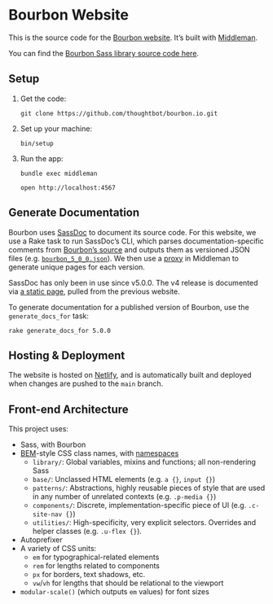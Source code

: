 # Bourbon Website

This is the source code for the [Bourbon website]. It’s built with [Middleman].

You can find the [Bourbon Sass library source code here][library repo].

[Bourbon website]: https://www.bourbon.io/
[Middleman]: https://middlemanapp.com/
[library repo]: https://github.com/thoughtbot/bourbon

## Setup

1. Get the code:

    ```
    git clone https://github.com/thoughtbot/bourbon.io.git
    ```

1. Set up your machine:

    ```
    bin/setup
    ```

1. Run the app:

    ```
    bundle exec middleman
    ```

    ```
    open http://localhost:4567
    ```

## Generate Documentation

Bourbon uses [SassDoc] to document its source code. For this website, we use
a Rake task to run SassDoc’s CLI, which parses documentation-specific comments
from [Bourbon’s source] and outputs them as versioned JSON files
(e.g. [`bourbon_5_0_0.json`]). We then use a [proxy] in Middleman to generate
unique pages for each version.

SassDoc has only been in use since v5.0.0. The v4 release is documented
via [a static page][v4], pulled from the previous website.

To generate documentation for a published version of Bourbon,
use the `generate_docs_for` task:

```
rake generate_docs_for 5.0.0
```

[SassDoc]: http://sassdoc.com/
[Bourbon’s source]: https://github.com/thoughtbot/bourbon/
[`bourbon_5_0_0.json`]: data/bourbon_5_0_0.json
[proxy]: https://middlemanapp.com/advanced/dynamic_pages/
[v4]: source/docs/4/index.html.erb

## Hosting & Deployment

The website is hosted on [Netlify], and is automatically built and deployed when
changes are pushed to the `main` branch.

[Netlify]: https://www.netlify.com/

## Front-end Architecture

This project uses:

- Sass, with Bourbon
- [BEM]-style CSS class names, with [namespaces]
  - `library/`: Global variables, mixins and functions; all non-rendering Sass
  - `base/`: Unclassed HTML elements (e.g. `a {}`, `input {}`)
  - `patterns/`: Abstractions, highly reusable pieces of style that are used in
    any number of unrelated contexts (e.g. `.p-media {}`)
  - `components/`: Discrete, implementation-specific piece of UI
    (e.g. `.c-site-nav {}`)
  - `utilities/`: High-specificity, very explicit selectors. Overrides and
    helper classes (e.g. `.u-flex {}`).
- Autoprefixer
- A variety of CSS units:
  - `em` for typographical-related elements
  - `rem` for lengths related to components
  - `px` for borders, text shadows, etc.
  - `vw`/`vh` for lengths that should be relational to the viewport
- `modular-scale()` (which outputs `em` values) for font sizes

[BEM]: http://csswizardry.com/2013/01/mindbemding-getting-your-head-round-bem-syntax/
[namespaces]: http://csswizardry.com/2015/03/more-transparent-ui-code-with-namespaces/
